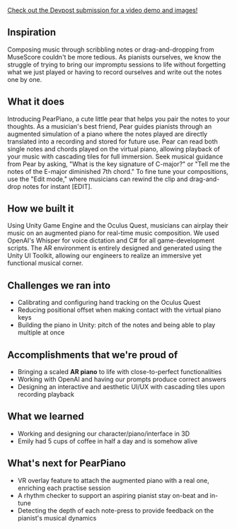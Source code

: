 [Check out the Devpost submission for a video demo and images!](https://devpost.com/software/pear-piano)

## Inspiration
Composing music through scribbling notes or drag-and-dropping from MuseScore couldn't be more tedious. As pianists ourselves, we know the struggle of trying to bring our impromptu sessions to life without forgetting what we just played or having to record ourselves and write out the notes one by one. 

## What it does
Introducing PearPiano, a cute little pear that helps you pair the notes to your thoughts. As a musician's best friend, Pear guides pianists through an augmented simulation of a piano where the notes played are directly translated into a recording and stored for future use. Pear can read both single notes and chords played on the virtual piano, allowing playback of your music with cascading tiles for full immersion. Seek musical guidance from Pear by asking, "What is the key signature of C-major?" or "Tell me the notes of the E-major diminished 7th chord." To fine tune your compositions, use the "Edit mode," where musicians can rewind the clip and drag-and-drop notes for instant [EDIT].

## How we built it
Using Unity Game Engine and the Oculus Quest, musicians can airplay their music on an augmented piano for real-time music composition. We used OpenAI's Whisper for voice dictation and C# for all game-development scripts. The AR environment is entirely designed and generated using the Unity UI Toolkit, allowing our engineers to realize an immersive yet functional musical corner.

## Challenges we ran into
- Calibrating and configuring hand tracking on the Oculus Quest
- Reducing positional offset when making contact with the virtual piano keys
- Building the piano in Unity: pitch of the notes and being able to play multiple at once

## Accomplishments that we're proud of
- Bringing a scaled **AR piano** to life with close-to-perfect functionalities
- Working with OpenAI and having our prompts produce correct answers
- Designing an interactive and aesthetic UI/UX with cascading tiles upon recording playback

## What we learned
- Working and designing our character/piano/interface in 3D
- Emily had 5 cups of coffee in half a day and is somehow alive

## What's next for PearPiano
- VR overlay feature to attach the augmented piano with a real one, enriching each practise session
- A rhythm checker to support an aspiring pianist stay on-beat and in-tune
- Detecting the depth of each note-press to provide feedback on the pianist's musical dynamics
